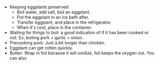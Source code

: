 - Keeping eggplants preserved
  - Boil water, add salt, boil an eggplant.
  - Put the eggplant in an ice bath after.
  - Transfer eggplant, and place in the refrigerator.
  - When it's cool, place in the container.
- Waiting for things to boil: a good indication of if it has been cooked or not. Ex: boiling pork + garlic + onion.
- Precooking pork: Just a bit longer than chicken.
- Eggplant can get rotten quickly.
- Butter: Wrap in foil because it will oxidize, foil keeps the oxygen out. You can also
